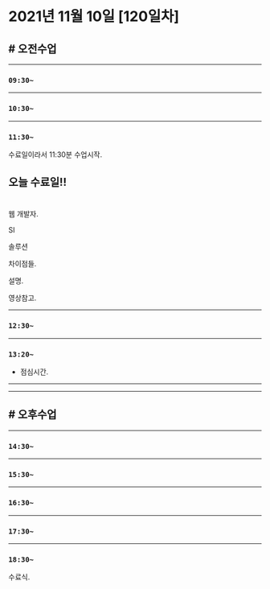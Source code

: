 # 2021년 11월 10일 [120일차]

## # 오전수업
----
### `09:30~`

----
### `10:30~`

----
### `11:30~`

수료일이라서 11:30분 수업시작.     

## 오늘 수료일!!       

#

웹 개발자.       

SI         

솔루션         

차이점들.       
 
설명.       

영상참고.           

----
### `12:30~`








----
### `13:20~`

  - 점심시간.

---
---

## # 오후수업

---
### `14:30~`










---
### `15:30~`









----
### `16:30~`








----
### `17:30~`








----
### `18:30~`


수료식.  


